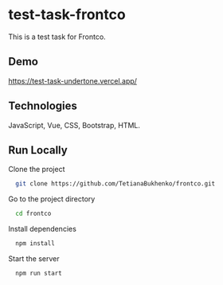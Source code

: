 # test-task-frontco

This is a test task for Frontco. 

## Demo
https://test-task-undertone.vercel.app/

## Technologies
JavaScript, Vue, CSS, Bootstrap, HTML.

## Run Locally

Clone the project

```bash
  git clone https://github.com/TetianaBukhenko/frontco.git
```

Go to the project directory

```bash
  cd frontco
```

Install dependencies

```bash
  npm install
```

Start the server

```bash
  npm run start
```